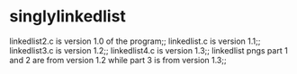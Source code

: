 # singlylinkedlist
linkedlist2.c is version 1.0 of the program;;
linkedlist.c is version 1.1;;
linkedlist3.c is version 1.2;;
linkedlist4.c is version 1.3;;
linkedlist pngs part 1 and 2 are from version 1.2 while part 3 is from version 1.3;;
